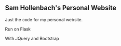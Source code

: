 ## Sam Hollenbach's Personal Website

Just the code for my personal website.

Run on Flask

With JQuery and Bootstrap

